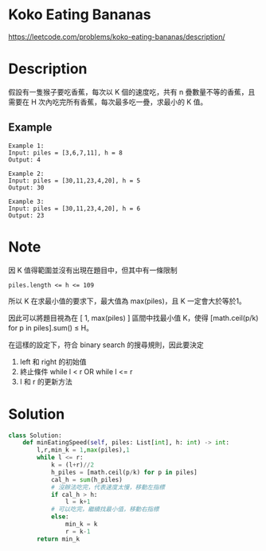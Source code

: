 # **Koko Eating Bananas**

https://leetcode.com/problems/koko-eating-bananas/description/

# Description

假設有一隻猴子要吃香蕉，每次以 K 個的速度吃，共有 n 疊數量不等的香蕉，且需要在 H 次內吃完所有香蕉，每次最多吃一疊，求最小的 K 值。

## Example

```
Example 1:
Input: piles = [3,6,7,11], h = 8
Output: 4

Example 2:
Input: piles = [30,11,23,4,20], h = 5
Output: 30

Example 3:
Input: piles = [30,11,23,4,20], h = 6
Output: 23
```

# Note

因 K 值得範圍並沒有出現在題目中，但其中有一條限制

 `piles.length <= h <= 109`

所以 K 在求最小值的要求下，最大值為 max(piles)，且 K 一定會大於等於1。

因此可以將題目視為在 [ 1, max(piles) ] 區間中找最小值 K，使得 [math.ceil(p/k) for p in piles].sum()  ≤ H。

在這樣的設定下，符合 binary search 的搜尋規則，因此要決定

1. left 和 right 的初始值
2. 終止條件 while l < r OR while l <= r
3. l 和 r 的更新方法

# Solution

```python
class Solution:
    def minEatingSpeed(self, piles: List[int], h: int) -> int:
        l,r,min_k = 1,max(piles),1
        while l <= r:
            k = (l+r)//2
            h_piles = [math.ceil(p/k) for p in piles]
            cal_h = sum(h_piles)
            # 沒辦法吃完，代表速度太慢，移動左指標
            if cal_h > h:
                l = k+1
            # 可以吃完，繼續找最小值，移動右指標
            else:
                min_k = k
                r = k-1
        return min_k
```